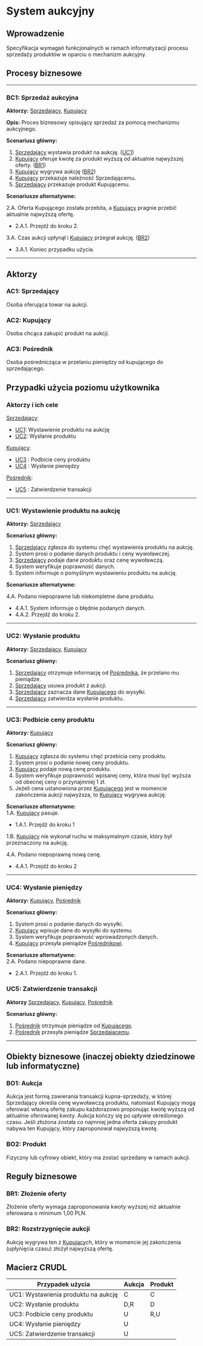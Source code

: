 # System aukcyjny

## Wprowadzenie

Specyfikacja wymagań funkcjonalnych w ramach informatyzacji procesu sprzedaży produktów w oparciu o mechanizm aukcyjny. 

## Procesy biznesowe

---
<a id="bc1"></a>
### BC1: Sprzedaż aukcyjna 

**Aktorzy:** [Sprzedający](#ac1), [Kupujący](#ac2)

**Opis:** Proces biznesowy opisujący sprzedaż za pomocą mechanizmu aukcyjnego. 

**Scenariusz główny:**
1. [Sprzedający](#ac1) wystawia produkt na aukcję. ([UC1](#uc1))
2. [Kupujący](#ac2) oferuje kwotę za produkt wyższą od aktualnie najwyższej oferty. ([BR1](#br1))
3. [Kupujący](#ac2) wygrywa aukcję ([BR2](#br2))
4. [Kupujący](#ac2) przekazuje należność Sprzedającemu.
5. [Sprzedający](#ac1) przekazuje produkt Kupującemu.

**Scenariusze alternatywne:** 

2.A. Oferta Kupującego została przebita, a [Kupujący](#ac2) pragnie przebić aktualnie najwyższą ofertę.
* 2.A.1. Przejdź do kroku 2.

3.A. Czas aukcji upłynął i [Kupujący](#ac2) przegrał aukcję. ([BR2](#br2))
* 3.A.1. Koniec przypadku użycia.

---

## Aktorzy

<a id="ac1"></a>
### AC1: Sprzedający

Osoba oferująca towar na aukcji.

<a id="ac2"></a>
### AC2: Kupujący

Osoba chcąca zakupić produkt na aukcji.

<a id="ac2"></a>
### AC3: Pośrednik

Osoba pośrednicząca w przelaniu pieniędzy od kupującego do sprzedającego.


## Przypadki użycia poziomu użytkownika

### Aktorzy i ich cele

[Sprzedający](#ac1):
* [UC1](#uc1): Wystawienie produktu na aukcję
* [UC2](#uc2): Wysłanie produktu

[Kupujący](#ac2):
* [UC3](#uc3) : Podbicie ceny produktu
* [UC4](#uc4) : Wysłanie pieniędzy 

[Pośrednik](#ac3):
* [UC5](#uc5) : Zatwierdzenie transakcji 

---
<a id="uc1"></a>

### UC1: Wystawienie produktu na aukcję

**Aktorzy:** [Sprzedający](#ac1)

**Scenariusz główny:**
1. [Sprzedający](#ac1) zgłasza do systemu chęć wystawienia produktu na aukcję.
2. System prosi o podanie danych produktu i ceny wywoławczej.
3. [Sprzedający](#ac1) podaje dane produktu oraz cenę wywoławczą.
4. System weryfikuje poprawność danych.
5. System informuje o pomyślnym wystawieniu produktu na aukcję.

**Scenariusze alternatywne:** 

4.A. Podano niepoprawne lub niekompletne dane produktu.
* 4.A.1. System informuje o błędnie podanych danych.
* 4.A.2. Przejdź do kroku 2.

---

<a id="uc2"></a>

### UC2: Wysłanie produktu

**Aktorzy:**  [Sprzedający](#ac1), [Kupujący](#ac2)

**Scenariusz główny:**
1. [Sprzedający](#ac1) otrzymuje informację od [Pośrednika](#ac3), że przelano mu pieniądze.
2. [Sprzedający](#ac1) usuwa produkt z aukcji.
3. [Sprzedający](#ac1) zaznacza dane [Kupującego](#ac2) do wysyłki.
4. [Sprzedający](#ac1) zatwierdza wysłanie produktu.

---

### UC3: Podbicie ceny produktu

**Aktorzy:** [Kupujący](#ac2)

**Scenariusz główny:**
1. [Kupujący](#ac2) zgłasza do systemu chęć przebicia ceny produktu.
2. System prosi o podanie nowej ceny produktu.
3. [Kupujący](#ac2) podaje nową cenę produktu.
4. System weryfikuje poprawność wpisanej ceny, która musi być wyższa od obecnej ceny o przynajmniej 1 zł.
5. Jeżeli cena ustanowiona przez [Kupującego](#ac2) jest w momencie zakończenia aukcji najwyższa, to [Kupujący](#ac2) wygrywa aukcję.


**Scenariusze alternatywne:**   
1.A. [Kupujący](#ac2) pasuje.    
* 1.A.1. Przejdź do kroku 1    

1.B. [Kupujący](#ac2) nie wykonał ruchu w maksymalnym czasie, który był przeznaczony na aukcję.  

4.A.  Podano niepoprawną nową cenę.
* 4.A.1. Przejdź do kroku 2

---
### UC4: Wysłanie pieniędzy

**Aktorzy:** [Kupujący](#ac2), [Pośrednik](#ac3)

**Scenariusz główny:**
1. System prosi o podanie danych do wysyłki.
2. [Kupujący](#ac2) wpisuje dane do wysyłki do systemu.
3. System weryfikuje poprawność wprowadzonych danych. 
4. [Kupujący](#ac2) przesyła pieniądze [Pośrednikowi](#ac3).


**Scenariusze alternatywne:**   
2.A. Podano niepoprawne dane.  
* 2.A.1. Przejdź do kroku 1.

### UC5: Zatwierdzenie transakcji

**Aktorzy** [Sprzedający](#ac1), [Kupujący](#ac2), [Pośrednik](#ac3)

**Scenariusz główny:**
1. [Pośrednik](#ac3) otrzymuje pieniądze od [Kupującego](#ac2).
2. [Pośrednik](#ac3) przesyła pieniądze [Sprzedającemu](#ac1).

---

## Obiekty biznesowe (inaczej obiekty dziedzinowe lub informatyczne)

### BO1: Aukcja

Aukcja jest formą zawierania transakcji kupna-sprzedaży, w której Sprzedający określa cenę wywoławczą produktu, natomiast Kupujący mogą oferować własną ofertę zakupu każdorazowo proponując kwotę wyższą od aktualnie oferowanej kwoty. Aukcja kończy się po upływie określonego czasu. Jeśli złożona została co najmniej jedna oferta zakupy produkt nabywa ten Kupujący, który zaproponował najwyższą kwotę. 

### BO2: Produkt

Fizyczny lub cyfrowy obiekt, który ma zostać sprzedany w ramach aukcji.

## Reguły biznesowe

<a id="br1"></a>
### BR1: Złożenie oferty

Złożenie oferty wymaga zaproponowania kwoty wyższej niż aktualnie oferowana o minimum 1,00 PLN.


<a id="br2"></a>
### BR2: Rozstrzygnięcie aukcji

Aukcję wygrywa ten z [Kupujący](#ac2)ch, który w momencie jej zakończenia (upłynięcia czasu) złożył najwyższą ofertę.

## Macierz CRUDL


| Przypadek użycia                                  | Aukcja | Produkt | 
| ------------------------------------------------- | ------ | ------- | 
| UC1: Wystawienia produktu na aukcję               |    C   |    C    | 
| UC2: Wysłanie produktu                            |   D,R  |    D    | 
| UC3: Podbicie ceny produktu                       |    U   |   R,U   |
| UC4: Wysłanie pieniędzy                           |    U   |         |
| UC5: Zatwierdzenie transakcji                     |    U   |         |
